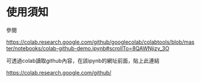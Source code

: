 
# 使用須知

參閱

https://colab.research.google.com/github/googlecolab/colabtools/blob/master/notebooks/colab-github-demo.ipynb#scrollTo=8QAWNjizy_3O

可透過colab讀取github內容，在該ipynb的網址前面，貼上此連結

https://colab.research.google.com/github/
